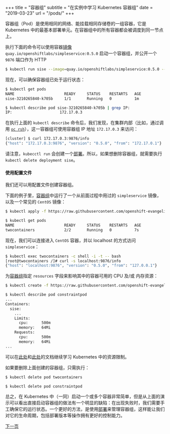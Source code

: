 +++
title = "容器组"
subtitle = "在实例中学习 Kubernetes 容器组"
date = "2019-03-23"
url = "/pods/"
+++

容器组（Pod）是使用相同的网络、能挂载相同存储卷的一组容器，它是 Kubernetes 中的最基本部署单元。在容器组中的所有容器都会被调度到同一节点上。

执行下面的命令可以使用容器[镜像](https://quay.io/repository/openshiftlabs/simpleservice/) `quay.io/openshiftlabs/simpleservice:0.5.0` 启动一个容器组，并公开一个 `9876` 端口作为 HTTP 

```bash
$ kubectl run sise --image=quay.io/openshiftlabs/simpleservice:0.5.0 --port=9876
```

现在，可以确保容器组已处于运行状态：

```bash
$ kubectl get pods
NAME                      READY     STATUS    RESTARTS   AGE
sise-3210265840-k705b     1/1       Running   0          1m

$ kubectl describe pod sise-3210265840-k705b | grep IP:
IP:                     172.17.0.3
```

在执行上面的 `kubectl describe` 命令后，我们发现，在集群内部（比如，通过调用 [`oc rsh`](https://docs.openshift.com/container-platform/latest/cli_reference/openshift_cli/developer-cli-commands.html#rsh)），这一容器组可使用容器组 IP 地址 `172.17.0.3` 来访问：

```bash
[cluster] $ curl 172.17.0.3:9876/info
{"host": "172.17.0.3:9876", "version": "0.5.0", "from": "172.17.0.1"}
```
请注意，`kubecctl run` 会创建一个[部署](/deployments/)。所以，如果想删除容器组，就需要执行 `kubectl delete deployment sise`。


#### 使用配置文件

我们还可以用配置文件创建容器组。

下面的例子里，[容器组](https://github.com/openshift-evangelists/kbe/blob/master/specs/pods/pod.yaml)中运行了一个从前面过程中用过的 `simpleservice` 镜像，以及一个常见的 `CentOS` 镜像：

```bash
$ kubectl apply -f https://raw.githubusercontent.com/openshift-evangelists/kbe/master/specs/pods/pod.yaml

$ kubectl get pods
NAME                      READY     STATUS    RESTARTS   AGE
twocontainers             2/2       Running   0          7s
```

现在，我们可以连接进入 `CentOS` 容器，并以 localhost 的方式访问 `simpleservice`：

```bash
$ kubectl exec twocontainers -c shell -i -t -- bash
[root@twocontainers /]# curl -s localhost:9876/info
{"host": "localhost:9876", "version": "0.5.0", "from": "127.0.0.1"}
```

为[容器组](https://github.com/openshift-evangelists/kbe/blob/master/specs/pods/constraint-pod.yaml)指定 `resources` 字段来影响其中的容器可用的 CPU 及/或 内存资源：

```bash
$ kubectl create -f https://raw.githubusercontent.com/openshift-evangelists/kbe/master/specs/pods/constraint-pod.yaml

$ kubectl describe pod constraintpod
...
Containers:
  sise:
    ...
    Limits:
      cpu:      500m
      memory:   64Mi
    Requests:
      cpu:      500m
      memory:   64Mi
...
```

可以在[此处](https://kubernetes.io/docs/tasks/configure-pod-container/assign-cpu-ram-container/)和[此处](https://kubernetes.io/docs/concepts/configuration/manage-compute-resources-container/)的文档继续学习 Kubernetes 中的资源限制。

如果要删除上面创建的容器组，只需执行：

```bash
$ kubectl delete pod twocontainers

$ kubectl delete pod constraintpod
```

总之，在 Kubernetes 中（一同）启动一个或多个容器非常简单，但是从上面的演示可以看出直接启动容器组的做法有一个明显的缺陷：在出现失败时，我们需要手工确保它的运行状态。一个更好的方法，是使用[部署](/deployments)来管理容器组，这样能让我们对它的生命周期，包括部署版本等操作拥有更好的控制能力。

[下一页](/labels)

